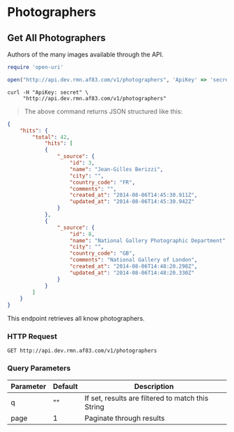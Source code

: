 # Photographers

## Get All Photographers

Authors of the many images available through the API.

```ruby
require 'open-uri'

open("http://api.dev.rmn.af83.com/v1/photographers", 'ApiKey' => 'secret')
```


```shell
curl -H "ApiKey: secret" \
     "http://api.dev.rmn.af83.com/v1/photographers"
```

> The above command returns JSON structured like this:

```json
{
    "hits": {
        "total": 42,
            "hits": [
            {
                "_source": {
                    "id": 3,
                    "name": "Jean-Gilles Berizzi",
                    "city": "",
                    "country_code": "FR",
                    "comments": "",
                    "created_at": "2014-08-06T14:45:30.911Z",
                    "updated_at": "2014-08-06T14:45:30.942Z"
                }
            },
            {
                "_source": {
                    "id": 8,
                    "name": "National Gallery Photographic Department",
                    "city": "",
                    "country_code": "GB",
                    "comments": "National Gallery of London",
                    "created_at": "2014-08-06T14:48:20.298Z",
                    "updated_at": "2014-08-06T14:48:20.330Z"
                }
            }
        ]
    }
}
```

This endpoint retrieves all know photographers.

### HTTP Request

`GET http://api.dev.rmn.af83.com/v1/photographers`

### Query Parameters

Parameter | Default | Description
--------- | ------- | -----------
q         | ""      | If set, results are filtered to match this String
page      | 1       | Paginate through results
